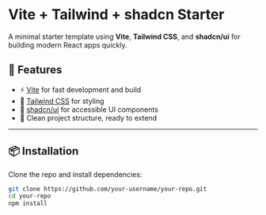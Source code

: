 # Vite + Tailwind + shadcn Starter

A minimal starter template using **Vite**, **Tailwind CSS**, and **shadcn/ui** for building modern React apps quickly.

## 🚀 Features

- ⚡️ [Vite](https://vitejs.dev/) for fast development and build
- 🎨 [Tailwind CSS](https://tailwindcss.com/) for styling
- 🧩 [shadcn/ui](https://ui.shadcn.com/) for accessible UI components
- 📂 Clean project structure, ready to extend

---

## 📦 Installation

Clone the repo and install dependencies:

```bash
git clone https://github.com/your-username/your-repo.git
cd your-repo
npm install


```
